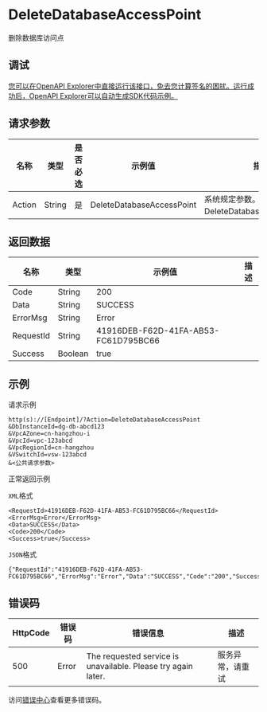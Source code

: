 # DeleteDatabaseAccessPoint

删除数据库访问点

## 调试

[您可以在OpenAPI Explorer中直接运行该接口，免去您计算签名的困扰。运行成功后，OpenAPI Explorer可以自动生成SDK代码示例。](https://api.aliyun.com/#product=dg&api=DeleteDatabaseAccessPoint&type=RPC&version=2019-03-27)

## 请求参数

|名称|类型|是否必选|示例值|描述|
|--|--|----|---|--|
|Action|String|是|DeleteDatabaseAccessPoint|系统规定参数。取值：DeleteDatabaseAccessPoint。 |

## 返回数据

|名称|类型|示例值|描述|
|--|--|---|--|
|Code|String|200| |
|Data|String|SUCCESS| |
|ErrorMsg|String|Error| |
|RequestId|String|41916DEB-F62D-41FA-AB53-FC61D795BC66| |
|Success|Boolean|true| |

## 示例

请求示例

```
http(s)://[Endpoint]/?Action=DeleteDatabaseAccessPoint
&DbInstanceId=dg-db-abcd123
&VpcAZone=cn-hangzhou-i
&VpcId=vpc-123abcd
&VpcRegionId=cn-hangzhou
&VSwitchId=vsw-123abcd
&<公共请求参数>
```

正常返回示例

`XML`格式

```
<RequestId>41916DEB-F62D-41FA-AB53-FC61D795BC66</RequestId>
<ErrorMsg>Error</ErrorMsg>
<Data>SUCCESS</Data>
<Code>200</Code>
<Success>true</Success>
```

`JSON`格式

```
{"RequestId":"41916DEB-F62D-41FA-AB53-FC61D795BC66","ErrorMsg":"Error","Data":"SUCCESS","Code":"200","Success":"true"}
```

## 错误码

|HttpCode|错误码|错误信息|描述|
|--------|---|----|--|
|500|Error|The requested service is unavailable. Please try again later.|服务异常，请重试|

访问[错误中心](https://error-center.aliyun.com/status/product/dg)查看更多错误码。

